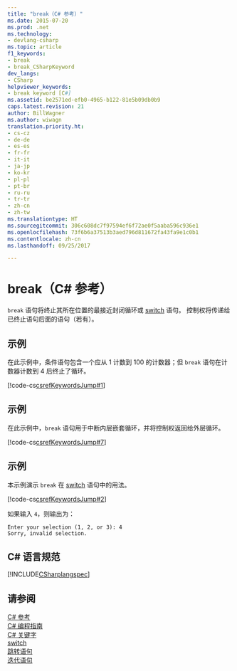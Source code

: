 ```yaml
---
title: "break（C# 参考）"
ms.date: 2015-07-20
ms.prod: .net
ms.technology:
- devlang-csharp
ms.topic: article
f1_keywords:
- break
- break_CSharpKeyword
dev_langs:
- CSharp
helpviewer_keywords:
- break keyword [C#]
ms.assetid: be2571ed-efb0-4965-b122-81e5b09db0b9
caps.latest.revision: 21
author: BillWagner
ms.author: wiwagn
translation.priority.ht:
- cs-cz
- de-de
- es-es
- fr-fr
- it-it
- ja-jp
- ko-kr
- pl-pl
- pt-br
- ru-ru
- tr-tr
- zh-cn
- zh-tw
ms.translationtype: HT
ms.sourcegitcommit: 306c608dc7f97594ef6f72ae0f5aaba596c936e1
ms.openlocfilehash: 73f6b6a37513b3aed796d811672fa43fa9e1c0b1
ms.contentlocale: zh-cn
ms.lasthandoff: 09/25/2017

---
```

# <a name="break-c-reference"></a>break（C# 参考）
`break` 语句将终止其所在位置的最接近封闭循环或 [switch](../../../csharp/language-reference/keywords/switch.md) 语句。 控制权将传递给已终止语句后面的语句（若有）。  
  
## <a name="example"></a>示例  
 在此示例中，条件语句包含一个应从 1 计数到 100 的计数器；但 `break` 语句在计数器计数到 4 后终止了循环。  
  
 [!code-cs[csrefKeywordsJump#1](../../../csharp/language-reference/keywords/codesnippet/CSharp/break_1.cs)]  
  
## <a name="example"></a>示例  
 在此示例中，`break` 语句用于中断内层嵌套循环，并将控制权返回给外层循环。  
  
 [!code-cs[csrefKeywordsJump#7](../../../csharp/language-reference/keywords/codesnippet/CSharp/break_2.cs)]  
  
## <a name="example"></a>示例  
 本示例演示 `break` 在 [switch](../../../csharp/language-reference/keywords/switch.md) 语句中的用法。  
  
 [!code-cs[csrefKeywordsJump#2](../../../csharp/language-reference/keywords/codesnippet/CSharp/break_3.cs)]  
  
 如果输入 `4`，则输出为：  
  
```  
Enter your selection (1, 2, or 3): 4  
Sorry, invalid selection.  
```  
  
## <a name="c-language-specification"></a>C# 语言规范  
 [!INCLUDE[CSharplangspec](~/includes/csharplangspec-md.md)]  
  
## <a name="see-also"></a>请参阅  
 [C# 参考](../../../csharp/language-reference/index.md)   
 [C# 编程指南](../../../csharp/programming-guide/index.md)   
 [C# 关键字](../../../csharp/language-reference/keywords/index.md)   
 [switch](../../../csharp/language-reference/keywords/switch.md)   
 [跳转语句](../../../csharp/language-reference/keywords/jump-statements.md)   
 [迭代语句](../../../csharp/language-reference/keywords/iteration-statements.md)

